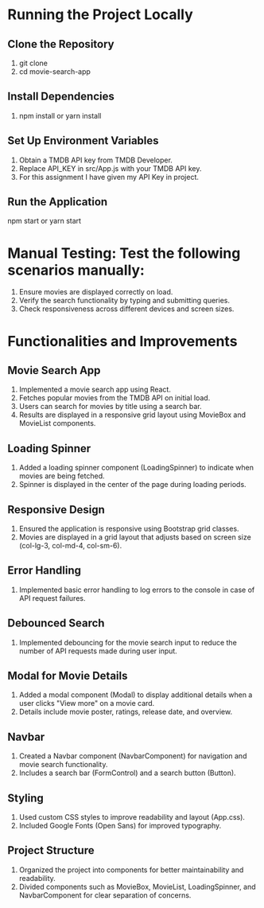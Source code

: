 # Running the Project Locally

## Clone the Repository
1) git clone <repository-url>
2) cd movie-search-app

## Install Dependencies
1) npm install  or yarn install

## Set Up Environment Variables
1) Obtain a TMDB API key from TMDB Developer.
2) Replace API_KEY in src/App.js with your TMDB API key.
3) For this assignment I have given my API Key in project.

## Run the Application
npm start  or yarn start


# Manual Testing: Test the following scenarios manually:
1) Ensure movies are displayed correctly on load.
2) Verify the search functionality by typing and submitting queries.
3) Check responsiveness across different devices and screen sizes.


# Functionalities and Improvements

## Movie Search App
1) Implemented a movie search app using React.
2) Fetches popular movies from the TMDB API on initial load.
3) Users can search for movies by title using a search bar.
4) Results are displayed in a responsive grid layout using MovieBox and MovieList components.

## Loading Spinner
1) Added a loading spinner component (LoadingSpinner) to indicate when movies are being fetched.
1) Spinner is displayed in the center of the page during loading periods.

## Responsive Design
1) Ensured the application is responsive using Bootstrap grid classes.
1) Movies are displayed in a grid layout that adjusts based on screen size (col-lg-3, col-md-4, col-sm-6).

## Error Handling
1) Implemented basic error handling to log errors to the console in case of API request failures.

## Debounced Search
1) Implemented debouncing for the movie search input to reduce the number of API requests made during user input.

## Modal for Movie Details
1) Added a modal component (Modal) to display additional details when a user clicks "View more" on a movie card.
2) Details include movie poster, ratings, release date, and overview.

## Navbar
1) Created a Navbar component (NavbarComponent) for navigation and movie search functionality.
2) Includes a search bar (FormControl) and a search button (Button).

## Styling
1) Used custom CSS styles to improve readability and layout (App.css).
2) Included Google Fonts (Open Sans) for improved typography.

## Project Structure
1) Organized the project into components for better maintainability and readability.
2) Divided components such as MovieBox, MovieList, LoadingSpinner, and NavbarComponent for clear separation of concerns.